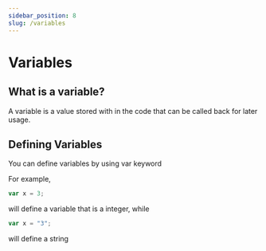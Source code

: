 ```yaml
---
sidebar_position: 8
slug: /variables
---
```

# Variables
## What is a variable?
A variable is a value stored with in the code that can be called back for later usage. 
## Defining Variables

You can define variables by using var keyword

For example,

```jsx
var x = 3;
```
will define a variable that is a integer, while

```jsx
var x = "3";
```
will define a string

